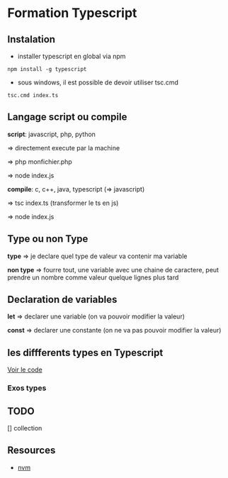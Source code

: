 # Formation Typescript

## Instalation

- installer typescript en global via npm

```
npm install -g typescript
```

- sous windows, il est possible de devoir utiliser tsc.cmd

```
tsc.cmd index.ts
```

## Langage script ou compile

**script**: javascript, php, python

=> directement execute par la machine

=> php monfichier.php

=> node index.js

**compile**: c, c++, java, typescript (=> javascript)

=> tsc index.ts (transformer le ts en js)

=> node index.js

## Type ou non Type

**type** => je declare quel type de valeur va contenir ma variable

**non type** => fourre tout, une variable avec une chaine de caractere, peut prendre un nombre comme valeur quelque lignes plus tard

## Declaration de variables

**let** => declarer une variable (on va pouvoir modifier la valeur)

**const** => declarer une constante (on ne va pas pouvoir modifier la valeur)

## les diffferents types en Typescript

[Voir le code](type.ts)

### Exos types

## TODO

[] collection

## Resources

- [nvm](https://github.com/nvm-sh/nvm)
